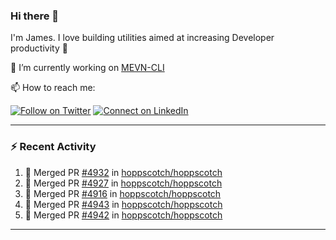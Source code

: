### Hi there 👋

I'm James. I love building utilities aimed at increasing Developer productivity :raised_hands: 

🔭 I’m currently working on [MEVN-CLI](https://github.com/madlabsinc/mevn-cli)

📫 How to reach me:

[![Follow on Twitter](https://img.shields.io/badge/--twitter?label=Twitter&logo=Twitter&style=social)](https://twitter.com/james_madhacks) [![Connect on LinkedIn](https://img.shields.io/badge/--linkedin?label=LinkedIn&logo=LinkedIn&style=social)](https://www.linkedin.com/in/jamesgeorge007)

---

### :zap: Recent Activity

<!--START_SECTION:activity-->
1. 🎉 Merged PR [#4932](https://github.com/hoppscotch/hoppscotch/pull/4932) in [hoppscotch/hoppscotch](https://github.com/hoppscotch/hoppscotch)
2. 🎉 Merged PR [#4927](https://github.com/hoppscotch/hoppscotch/pull/4927) in [hoppscotch/hoppscotch](https://github.com/hoppscotch/hoppscotch)
3. 🎉 Merged PR [#4916](https://github.com/hoppscotch/hoppscotch/pull/4916) in [hoppscotch/hoppscotch](https://github.com/hoppscotch/hoppscotch)
4. 🎉 Merged PR [#4943](https://github.com/hoppscotch/hoppscotch/pull/4943) in [hoppscotch/hoppscotch](https://github.com/hoppscotch/hoppscotch)
5. 🎉 Merged PR [#4942](https://github.com/hoppscotch/hoppscotch/pull/4942) in [hoppscotch/hoppscotch](https://github.com/hoppscotch/hoppscotch)
<!--END_SECTION:activity-->

---

<!--
**jamesgeorge007/jamesgeorge007** is a ✨ _special_ ✨ repository because its `README.md` (this file) appears on your GitHub profile.

Here are some ideas to get you started:

- 🌱 I’m currently learning ...
- 👯 I’m looking to collaborate on ...
- 🤔 I’m looking for help with ...
- 💬 Ask me about ...
- 😄 Pronouns: ...
- ⚡ Fun fact: ...
-->
